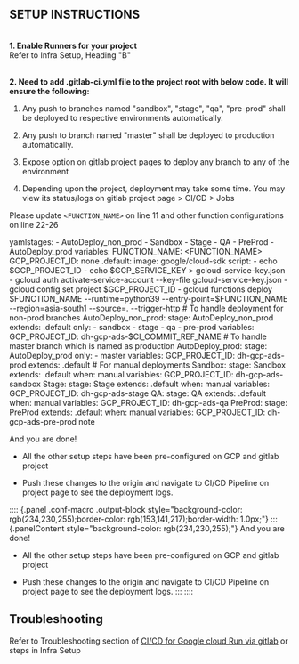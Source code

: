 ## SETUP INSTRUCTIONS

\
**1. Enable Runners for your project**\
Refer to Infra Setup, Heading "B"

\
**2. Need to add .gitlab-ci.yml file to the project root with below
code. It will ensure the following:**

1.  Any push to branches named "sandbox", "stage", "qa", "pre-prod"
    shall be deployed to respective environments automatically.

2.  Any push to branch named "master" shall be deployed to production
    automatically.

3.  Expose option on gitlab project pages to deploy any branch to any of
    the environment

4.  Depending upon the project, deployment may take some time. You may
    view its status/logs on gitlab project page \> CI/CD \> Jobs

Please update `<FUNCTION_NAME>` on line 11 and other function
configurations on line 22-26

yamlstages: - AutoDeploy_non_prod - Sandbox - Stage - QA - PreProd -
AutoDeploy_prod variables: FUNCTION_NAME: \<FUNCTION_NAME\>
GCP_PROJECT_ID: none .default: image: google/cloud-sdk script: - echo
\$GCP_PROJECT_ID - echo \$GCP_SERVICE_KEY \> gcloud-service-key.json -
gcloud auth activate-service-account \--key-file
gcloud-service-key.json - gcloud config set project \$GCP_PROJECT_ID -
gcloud functions deploy \$FUNCTION_NAME \--runtime=python39
\--entry-point=\$FUNCTION_NAME \--region=asia-south1 \--source=.
\--trigger-http \# To handle deployment for non-prod branches
AutoDeploy_non_prod: stage: AutoDeploy_non_prod extends: .default
only: - sandbox - stage - qa - pre-prod variables: GCP_PROJECT_ID:
dh-gcp-ads-\$CI_COMMIT_REF_NAME \# To handle master branch which is
named as production AutoDeploy_prod: stage: AutoDeploy_prod only: -
master variables: GCP_PROJECT_ID: dh-gcp-ads-prod extends: .default \#
For manual deployments Sandbox: stage: Sandbox extends: .default when:
manual variables: GCP_PROJECT_ID: dh-gcp-ads-sandbox Stage: stage: Stage
extends: .default when: manual variables: GCP_PROJECT_ID:
dh-gcp-ads-stage QA: stage: QA extends: .default when: manual variables:
GCP_PROJECT_ID: dh-gcp-ads-qa PreProd: stage: PreProd extends: .default
when: manual variables: GCP_PROJECT_ID: dh-gcp-ads-pre-prod note

And you are done!

- All the other setup steps have been pre-configured on GCP and gitlab
  project

- Push these changes to the origin and navigate to CI/CD Pipeline on
  project page to see the deployment logs.

:::: {.panel .conf-macro .output-block style="background-color: rgb(234,230,255);border-color: rgb(153,141,217);border-width: 1.0px;"}
::: {.panelContent style="background-color: rgb(234,230,255);"}
And you are done!

- All the other setup steps have been pre-configured on GCP and gitlab
  project

- Push these changes to the origin and navigate to CI/CD Pipeline on
  project page to see the deployment logs.
:::
::::

## Troubleshooting

Refer to Troubleshooting section of [CI/CD for Google cloud Run via
gitlab](https://evp.atlassian.net/wiki/pages/resumedraft.action?draftId=122224764)
or steps in Infra Setup
